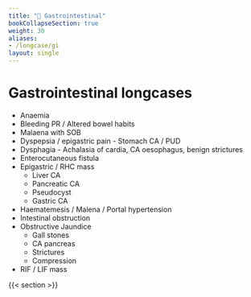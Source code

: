 ```yaml
---
title: "🥑 Gastrointestinal"
bookCollapseSection: true
weight: 30
aliases:
- /longcase/gi
layout: single
---
```


# Gastrointestinal longcases
- Anaemia
- Bleeding PR / Altered bowel habits
- Malaena with SOB
- Dyspepsia / epigastric pain - Stomach CA / PUD
- Dysphagia - Achalasia of cardia, CA oesophagus, benign strictures
- Enterocutaneous fistula
- Epigastric / RHC mass
  - Liver CA
  - Pancreatic CA
  - Pseudocyst
  - Gastric CA
- Haematemesis / Malena / Portal hypertension
- Intestinal obstruction
- Obstructive Jaundice
  - Gall stones
  - CA pancreas
  - Strictures
  - Compression
- RIF / LIF mass

{{< section >}}